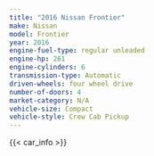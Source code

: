 ```yaml
---
title: "2016 Nissan Frontier"
make: Nissan
model: Frontier
year: 2016
engine-fuel-type: regular unleaded
engine-hp: 261
engine-cylinders: 6
transmission-type: Automatic
driven-wheels: four wheel drive
number-of-doors: 4
market-category: N/A
vehicle-size: Compact
vehicle-style: Crew Cab Pickup
---
```


{{< car_info >}}
